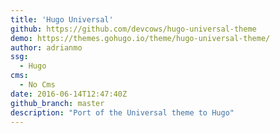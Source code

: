 ```yaml
---
title: 'Hugo Universal'
github: https://github.com/devcows/hugo-universal-theme
demo: https://themes.gohugo.io/theme/hugo-universal-theme/
author: adrianmo
ssg:
  - Hugo
cms:
  - No Cms
date: 2016-06-14T12:47:40Z
github_branch: master
description: "Port of the Universal theme to Hugo"
---
```

